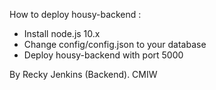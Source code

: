 How to deploy housy-backend :
- Install node.js 10.x
- Change config/config.json to your database
- Deploy housy-backend with port 5000

By Recky Jenkins (Backend). CMIW
